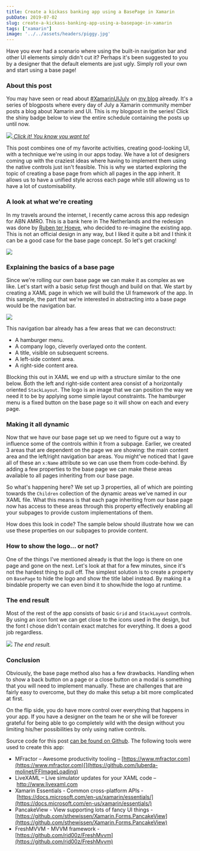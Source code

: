 ```yaml
---
title: Create a kickass banking app using a BasePage in Xamarin
pubDate: 2019-07-02
slug: create-a-kickass-banking-app-using-a-basepage-in-xamarin
tags: ["xamarin"]
image: '../../assets/headers/piggy.jpg'
---
```


Have you ever had a scenario where using the built-in navigation bar and other UI elements simply didn't cut it? Perhaps it's been suggested to you by a designer that the default elements are just ugly. Simply roll your own and start using a base page! 

### About this post

You may have seen or read about [#XamarinUIJuly](https://twitter.com/search?f=tweets&vertical=default&q=%23XamarinUIJuly&src=typd) on [my blog](https://www.thewissen.io/introducing-xamarin-ui-july/) already. It's a series of blogposts where every day of July a Xamarin community member posts a blog about Xamarin and UI. This is my blogpost in the series! Click the shiny badge below to view the entire schedule containing the posts up until now.

[![](/images/posts/xamuijuly-1.png)
*Click it! You know you want to!*](https://www.thewissen.io/introducing-xamarin-ui-july#schedule)

This post combines one of my favorite activities, creating good-looking UI, with a technique we're using in our apps today. We have a lot of designers coming up with the craziest ideas where having to implement them using the native controls just isn't feasible. This is why we started exploring the topic of creating a base page from which all pages in the app inherit. It allows us to have a unified style across each page while still allowing us to have a lot of customisability.

### A look at what we're creating

In my travels around the internet, I recently came across this app redesign for ABN AMRO. This is a bank here in The Netherlands and the redesign was done by [Ruben ter Hoeve](https://dribbble.com/shots/6612733-Daily-UI-ABN-AMRO-redesign), who decided to re-imagine the existing app. This is not an official design in any way, but I liked it quite a bit and I think it can be a good case for the base page concept. So let's get cracking!

![](/images/posts/dribbble_dailyui_abn_amro_redesign.png)

### Explaining the basics of a base page

Since we're rolling our own base page we can make it as complex as we like. Let's start with a basic setup first though and build on that. We start by creating a XAML page in which we will build the UI framework of the app. In this sample, the part that we're interested in abstracting into a base page would be the navigation bar.

![](/images/posts/image-1.png)

This navigation bar already has a few areas that we can deconstruct:

*   A hamburger menu.
*   A company logo, cleverly overlayed onto the content.
*   A title, visible on subsequent screens.
*   A left-side content area.
*   A right-side content area.

Blocking this out in XAML we end up with a structure similar to the one below. Both the left and right-side content area consist of a horizontally oriented `StackLayout`. The logo is an image that we can position the way we need it to be by applying some simple layout constraints. The hamburger menu is a fixed button on the base page so it will show on each and every page.

<script src="https://gist.github.com/sthewissen/6d0d7c07858cc9c5ca8b18827d1eaf95.js"></script>

### Making it all dynamic

Now that we have our base page set up we need to figure out a way to influence some of the controls within it from a subpage. Earlier, we created 3 areas that are dependent on the page we are showing: the main content area and the left/right navigation bar areas. You might've noticed that I gave all of these an `x:Name` attribute so we can use them from code-behind. By adding a few properties to the base page we can make these areas available to all pages inheriting from our base page.

<script src="https://gist.github.com/sthewissen/c5cdc5f25efacaa8f12efab2af4d9d57.js"></script>

So what's happening here? We set up 3 properties, all of which are pointing towards the `Children` collection of the dynamic areas we've named in our XAML file. What this means is that each page inheriting from our base page now has access to these areas through this property effectively enabling all your subpages to provide custom implementations of them.

How does this look in code? The sample below should illustrate how we can use these properties on our subpages to provide content.

<script src="https://gist.github.com/sthewissen/1892f17f9f3c392ff9fc4f5b0957c410.js"></script>

### How to show the logo... or not?

One of the things I've mentioned already is that the logo is there on one page and gone on the next. Let's look at that for a few minutes, since it's not the hardest thing to pull off. The simplest solution is to create a property on `BasePage` to hide the logo and show the title label instead. By making it a bindable property we can even bind it to show/hide the logo at runtime. 

<script src="https://gist.github.com/sthewissen/ef912df35eb1d56389ba88a61d302dd5.js"></script>

### The end result

Most of the rest of the app consists of basic `Grid` and `StackLayout` controls. By using an icon font we can get close to the icons used in the design, but the font I chose didn't contain exact matches for everything. It does a good job regardless.

![](/images/posts/combined.jpg)
*The end result.*

### Conclusion

Obviously, the base page method also has a few drawbacks. Handling when to show a back button on a page or a close button on a modal is something that you will need to implement manually. These are challenges that are fairly easy to overcome, but they do make this setup a bit more complicated at first.

On the flip side, you do have more control over everything that happens in your app. If you have a designer on the team he or she will be forever grateful for being able to go completely wild with the design without you limiting his/her possibilities by only using native controls.

Source code for this post [can be found on Github](https://github.com/sthewissen/KickassUI.Banking). The following tools were used to create this app:

*   MFractor &ndash; Awesome productivity tooling – [https://www.mfractor.com](https://www.mfractor.com)[](https://github.com/luberda-molinet/FFImageLoading)
*   LiveXAML – Live simulator updates for your XAML code – [http://www.](http://www.livexaml.com/)[l](http://www.livexaml.com/)[ivexaml.com](http://www.livexaml.com/)[](https://github.com/martijn00/LottieXamarin)
*   Xamarin Essentials - Common cross-platform APIs - [https://docs.microsoft.com/en-us/xamarin/essentials/](https://docs.microsoft.com/en-us/xamarin/essentials/)
*   PancakeView - View supporting lots of fancy UI things - [https://github.com/sthewissen/Xamarin.Forms.PancakeView](https://github.com/sthewissen/Xamarin.Forms.PancakeView)
*   FreshMVVM - MVVM framework - [https://github.com/rid00z/FreshMvvm](https://github.com/rid00z/FreshMvvm)